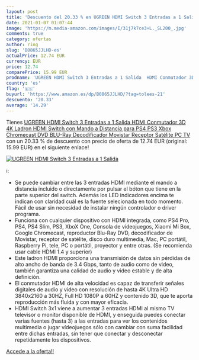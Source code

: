 ```yaml
---
layout: post
title: 'Descuento del 20.33 % en UGREEN HDMI Switch 3 Entradas a 1 Salida'
date: 2021-01-07 01:07:44
image: 'https://m.media-amazon.com/images/I/31j7k7ce3+L._SL200_.jpg'
comments: true
category: ofertas
author: ring
slug: 'B0865JJLHD-es'
actualPrice: 12.74 EUR
currency: EUR
price: 12.74
comparePrice: 15.99 EUR
prodname: 'UGREEN HDMI Switch 3 Entradas a 1 Salida  HDMI Conmutador 3D 4K  Ladron HDMI Switch con Mando a Distancia para PS4 PS3 Xbox Chromecast DVD BLU-Ray Decodificador Movistar Receptor Satélite PC TV'
country: 'es'
flag: '🇪🇸'
buyurl: 'https://www.amazon.es/dp/B0865JJLHD/?tag=tolees-21'
descuento: '20.33'
average: '14.29'
---
```


Tienes [UGREEN HDMI Switch 3 Entradas a 1 Salida  HDMI Conmutador 3D 4K  Ladron HDMI Switch con Mando a Distancia para PS4 PS3 Xbox Chromecast DVD BLU-Ray Decodificador Movistar Receptor Satélite PC TV](https://www.amazon.es/dp/B0865JJLHD/?tag=tolees-21) con un 20.33 % de descuento con precio de oferta de 12.74 EUR (original: 15.99 EUR) en el siguiente enlace!

[![UGREEN HDMI Switch 3 Entradas a 1 Salida](https://m.media-amazon.com/images/I/31j7k7ce3+L._SL200_.jpg)](https://www.amazon.es/dp/B0865JJLHD/?tag=tolees-21)

ℹ️:

- Se puede cambiar entre las 3 entradas HDMI mediante el mando a distancia incluido o directamente por pulsar el bóton que tiene en la parte superior del switch. Además los LED indicadores encima te indican con claridad cuál es la fuente selecionada en todo momento. Fácil de usar sin necesidad de instalar ningún controlador o driver programa.
- Funciona con cualquier dispositivo con HDMI integrada, como PS4 Pro, PS4, PS4 Slim, PS3, XboX One, Consola de videojuegos, Xiaomi Mi Box, Google Chromecast, reproductor Blu-Ray DVD, decodificador de Movistar, receptor de satélite, disco duro multimedia, Mac, PC portátil, Raspberry Pi, tele, PC o portátil, proyector y entre otras. (Se recomienda usar cable HDMI 1.4 y superior)
- Este ladron HDMI proporciona una transmisión de datos sin pérdidas de alto ancho de banda de 3.4 Gbps, tanto de audio como de video, también garantiza una calidad de audio y video estable y de alta definición.
- El conmutador HDMI de alta velocidad es capaz de transferir señales digitales de audio y video con resolución de hasta 4K Ultra HD 3840x2160 a 30HZ, Full HD 1080P a 60HZ y contenido 3D, que te aporta reproducción más fluida y con mayor eficacia.
- HDMI Switch 3x1 viene a aumentar 3 entradas HDMI al mismo TV televisor o monitor disponible de HDMI, y enseguida puedes conectar varias fuentes (hasta 3) a las entradas para ver los contenidos multimedia o jugar vídeojuegos sólo con cambiar con suma facilidad entre dichas entradas, sin tener que conectar y desconectar repetidamente los dispositivos.

[Accede a la oferta!!](https://www.amazon.es/dp/B0865JJLHD/?tag=tolees-21)
